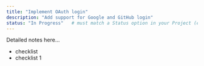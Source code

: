 ```yaml
---
title: "Implement OAuth login"
description: "Add support for Google and GitHub login"
status: "In Progress"   # must match a Status option in your Project (e.g., To Do, In Progress, Done)
---
```


Detailed notes here…
- checklist
- checklist 1
